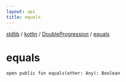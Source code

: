 ```yaml
---
layout: api
title: equals
---
```

[stdlib](../../index.md) / [kotlin](../index.md) / [DoubleProgression](index.md) / [equals](equals.md)

# equals

```
open public fun equals(other: Any): Boolean
```
